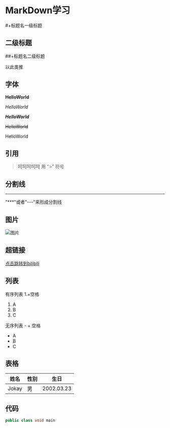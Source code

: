 # MarkDown学习

#+标题名一级标题

## 二级标题

##+标题名二级标题

以此类推



## 字体

**HelloWorld**

*HelloWorld*

***HelloWorld***

~~HelloWorld~~

HelloWorld



## 引用

> 呵呵呵呵呵 用 ">" 符号



## 分割线

---

"***"或者"---"来形成分割线



## 图片

![图片](https://w.wallhaven.cc/full/72/wallhaven-7222re.jpg)

## 超链接

[点击跳转到bilibili](https://www.bilibili.com/)



## 列表

有序列表 1.+空格

1. A
2. B
3. C

无序列表 - + 空格

- A
- B
- C



## 表格

姓名|性别|生日
--|--|--|
Jokay|男|2002.03.23



## 代码

```java
public class void main
```

